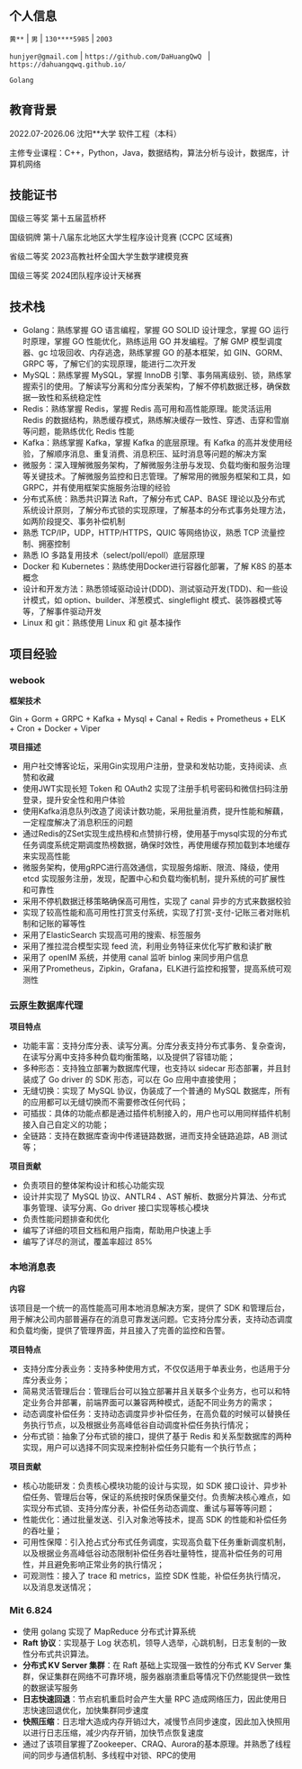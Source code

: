 ## 个人信息

`黄**` | `男` | `130****5985` | `2003`

`hunjyer@gmail.com`  	|  `https://github.com/DaHuangQwQ `  |  `https://dahuangqwq.github.io/` 

`Golang` 

## 教育背景

2022.07-2026.06             				沈阳**大学          							 软件工程（本科）

主修专业课程：C++，Python，Java，数据结构，算法分析与设计，数据库，计算机网络

## 技能证书

国级三等奖 	第十五届蓝桥杯                                   									 

国级铜牌 		第十八届东北地区大学生程序设计竞赛 (CCPC 区域赛)                      

省级二等奖 	2023高教社杯全国大学生数学建模竞赛                         		

国级三等奖 	2024团队程序设计天梯赛                               							

## 技术栈

- Golang：熟练掌握 GO 语言编程，掌握 GO SOLID 设计理念，掌握 GO 运行时原理，掌握 GO 性能优化，熟练运用 GO 并发编程。了解 GMP 模型调度器、gc 垃圾回收、内存逃逸，熟练掌握 GO 的基本框架，如 GIN、GORM、GRPC 等，了解它们的实现原理，能进行二次开发
- MySQL：熟练掌握 MySQL，掌握 InnoDB 引擎、事务隔离级别、锁，熟练掌握索引的使用。了解读写分离和分库分表架构，了解不停机数据迁移，确保数据一致性和系统稳定性
- Redis：熟练掌握 Redis，掌握 Redis 高可用和高性能原理。能灵活运用 Redis 的数据结构，熟悉缓存模式，熟练解决缓存一致性、穿透、击穿和雪崩等问题，能熟练优化 Redis 性能
- Kafka：熟练掌握 Kafka，掌握 Kafka 的底层原理。有 Kafka 的高并发使用经验，了解顺序消息、重复消费、消息积压、延时消息等问题的解决方案
- 微服务：深入理解微服务架构，了解微服务注册与发现、负载均衡和服务治理等关键技术。了解微服务监控和日志管理。了解常用的微服务框架和工具，如 GRPC，并有使用框架实施服务治理的经验
- 分布式系统：熟悉共识算法 Raft，了解分布式 CAP、BASE 理论以及分布式系统设计原则，了解分布式锁的实现原理，了解基本的分布式事务处理方法，如两阶段提交、事务补偿机制
- 熟悉 TCP/IP，UDP，HTTP/HTTPS，QUIC 等网络协议，熟悉 TCP 流量控制、拥塞控制
- 熟悉 IO 多路复用技术（select/poll/epoll）底层原理
- Docker 和 Kubernetes：熟练使用Docker进行容器化部署，了解 K8S 的基本概念
- 设计和开发方法：熟悉领域驱动设计(DDD)、测试驱动开发(TDD)、和一些设计模式，如 option、builder、洋葱模式、singleflight 模式、装饰器模式等等，了解事件驱动开发
- Linux 和 git：熟练使用 Linux 和 git 基本操作

## 项目经验

### webook

**框架技术**

Gin + Gorm +  GRPC + Kafka + Mysql + Canal + Redis + Prometheus + ELK + Cron + Docker + Viper

**项目描述**

- 用户社交博客论坛，采用Gin实现用户注册，登录和发帖功能，支持阅读、点赞和收藏
- 使用JWT实现长短 Token 和 OAuth2 实现了注册手机号密码和微信扫码注册登录，提升安全性和用户体验
- 使用Kafka消息队列改造了阅读计数功能，采用批量消费，提升性能和解藕，一定程度解决了消息积压的问题
- 通过Redis的ZSet实现生成热榜和点赞排行榜，使用基于mysql实现的分布式任务调度系统定期调度热榜数据，确保时效性，再使用缓存预加载到本地缓存来实现高性能
- 微服务架构，使用gRPC进行高效通信，实现服务熔断、限流、降级，使用 etcd 实现服务注册，发现，配置中心和负载均衡机制，提升系统的可扩展性和可靠性
- 采用不停机数据迁移策略确保高可用性，实现了 canal  异步的方式来数据校验
- 实现了较高性能和高可用性打赏支付系统，实现了打赏-支付-记账三者对账机制和记账的幂等性
- 采用了ElasticSearch 实现高可用的搜索、标签服务
- 采用了推拉混合模型实现 feed 流，利用业务特征来优化写扩散和读扩散
- 采用了 openIM 系统，并使用 canal 监听 binlog 来同步用户信息
- 采用了Prometheus，Zipkin，Grafana，ELK进行监控和报警，提高系统可观测性

### 云原生数据库代理

**项目特点**

- 功能丰富：支持分库分表、读写分离。分库分表支持分布式事务、复杂查询，在读写分离中支持多种负载均衡策略，以及提供了容错功能；
- 多种形态：支持独立部署为数据库代理，也支持以 sidecar 形态部署，并且封装成了 Go driver 的 SDK 形态，可以在 Go 应用中直接使用；
- 无缝切换：实现了 MySQL 协议，伪装成了一个普通的 MySQL 数据库，所有的应用都可以无缝切换而不需要修改任何代码；
- 可插拔：具体的功能点都是通过插件机制接入的，用户也可以用同样插件机制接入自己自定义的功能；
- 全链路：支持在数据库查询中传递链路数据，进而支持全链路追踪，AB 测试等；

**项目贡献**

- 负责项目的整体架构设计和核心功能实现
- 设计并实现了 MySQL 协议、ANTLR4 、AST 解析、数据分片算法、分布式事务管理、读写分离、Go driver 接口实现等核心模块
- 负责性能问题排查和优化
- 编写了详细的项目文档和用户指南，帮助用户快速上手
- 编写了详尽的测试，覆盖率超过 85%

### 本地消息表

**内容**

该项目是一个统一的高性能高可用本地消息解决方案，提供了 SDK 和管理后台，用于解决公司内部普遍存在的消息可靠发送问题。它支持分库分表，支持动态调度和负载均衡，提供了管理界面，并且接入了完善的监控和告警。

**项目特点**

- 支持分库分表业务：支持多种使用方式，不仅仅适用于单表业务，也适用于分库分表业务；
- 简易灵活管理后台：管理后台可以独立部署并且关联多个业务方，也可以和特定业务合并部署，前端界面可以兼容两种模式，适配不同业务方的需求；
- 动态调度补偿任务：支持动态调度异步补偿任务，在高负载的时候可以替换任务执行节点，以及根据业务高峰低谷自动调度补偿任务执行情况；
- 分布式锁：抽象了分布式锁的接口，提供了基于 Redis 和关系型数据库的两种实现，用户可以选择不同实现来控制补偿任务只能有一个执行节点；

**项目贡献**

- 核心功能研发：负责核心模块功能的设计与实现，如 SDK 接口设计、异步补偿任务、管理后台等，保证的系统按时保质保量交付。负责解决核心难点，如实现分布式锁、支持分库分表，补偿任务动态调度、重试与幂等等问题；
- 性能优化：通过批量发送、引入对象池等技术，提高 SDK 的性能和补偿任务的吞吐量；
- 可用性保障：引入抢占式分布式任务调度，实现高负载下任务重新调度机制，以及根据业务高峰低谷动态限制补偿任务吞吐量特性，提高补偿任务的可用性，并且避免影响正常业务的执行情况；
- 可观测性：接入了 trace 和 metrics，监控 SDK 性能，补偿任务执行情况，以及消息发送情况；

### Mit 6.824

- 使用 golang 实现了 MapReduce 分布式计算系统
- **Raft 协议**：实现基于 Log 状态机，领导人选举，心跳机制，日志复制的一致性分布式共识算法。
- **分布式 KV Server 集群**：在 Raft 基础上实现强一致性的分布式 KV Server 集群，保证集群在网络不可靠环境，服务器崩溃重启等情况下仍然能提供一致性的数据读写服务
- **日志快速回退**：节点宕机重启时会产生大量 RPC 造成网络压力，因此使用日志快速回退优化，加快集群同步速度
- **快照压缩**：日志增大造成内存开销过大，减慢节点同步速度，因此加入快照用以进行日志压缩，减少内存开销，加快节点恢复速度
- 通过了该项目掌握了Zookeeper、CRAQ、Aurora的基本原理。并熟悉了线程间的同步与通信机制、多线程中对锁、RPC的使用



